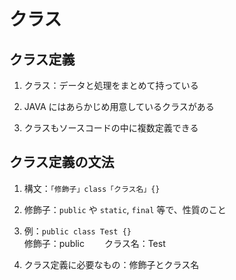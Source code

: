 # クラス

## クラス定義

1. クラス：データと処理をまとめて持っている

2. JAVA にはあらかじめ用意しているクラスがある

3. クラスもソースコードの中に複数定義できる

## クラス定義の文法

1. 構文：`「修飾子」class「クラス名」{}`

2. 修飾子：`public` や `static`, `final` 等で、性質のこと

3. 例：`public class Test {}`  
修飾子：public　　
クラス名：Test　　

4. クラス定義に必要なもの：修飾子とクラス名
